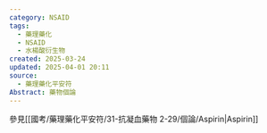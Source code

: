 ```yaml
---
category: NSAID
tags:
  - 藥理藥化
  - NSAID
  - 水楊酸衍生物
created: 2025-03-24
updated: 2025-04-01 20:11
source:
  - 藥理藥化平安符
Abstract: 藥物個論
---
```

 參見[[國考/藥理藥化平安符/31-抗凝血藥物 2-29/個論/Aspirin|Aspirin]]
 